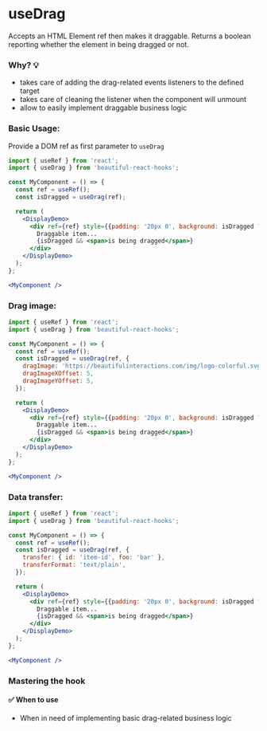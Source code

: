 # useDrag 

Accepts an HTML Element ref then makes it draggable.
Returns a boolean reporting whether the element in being dragged or not.


### Why? 💡

- takes care of adding the drag-related events listeners to the defined target
- takes care of cleaning the listener when the component will unmount
- allow to easily implement draggable business logic

### Basic Usage:

Provide a DOM ref as first parameter to `useDrag`

```jsx harmony
import { useRef } from 'react';
import { useDrag } from 'beautiful-react-hooks'; 

const MyComponent = () => {
  const ref = useRef();
  const isDragged = useDrag(ref);

  return (
    <DisplayDemo>
      <div ref={ref} style={{padding: '20px 0', background: isDragged ? '#BE496E' : '#1D6C8B'}}>
        Draggable item...
        {isDragged && <span>is being dragged</span>}
      </div>
    </DisplayDemo>
  );
};

<MyComponent />
```

### Drag image:

```jsx harmony
import { useRef } from 'react';
import { useDrag } from 'beautiful-react-hooks'; 

const MyComponent = () => {
  const ref = useRef();
  const isDragged = useDrag(ref, {
    dragImage: 'https://beautifulinteractions.com/img/logo-colorful.svg',
    dragImageXOffset: 5,
    dragImageYOffset: 5,
  });

  return (
    <DisplayDemo>
      <div ref={ref} style={{padding: '20px 0', background: isDragged ? '#BE496E' : '#1D6C8B'}}>
        Draggable item...
        {isDragged && <span>is being dragged</span>}
      </div>
    </DisplayDemo>
  );
};

<MyComponent />
```

### Data transfer:

```jsx harmony
import { useRef } from 'react';
import { useDrag } from 'beautiful-react-hooks'; 

const MyComponent = () => {
  const ref = useRef();
  const isDragged = useDrag(ref, {
    transfer: { id: 'item-id', foo: 'bar' },
    transferFormat: 'text/plain',
  });

  return (
    <DisplayDemo>
      <div ref={ref} style={{padding: '20px 0', background: isDragged ? '#BE496E' : '#1D6C8B'}}>
        Draggable item...
        {isDragged && <span>is being dragged</span>}
      </div>
    </DisplayDemo>
  );
};

<MyComponent />
```

### Mastering the hook

#### ✅ When to use
 
- When in need of implementing basic drag-related business logic
